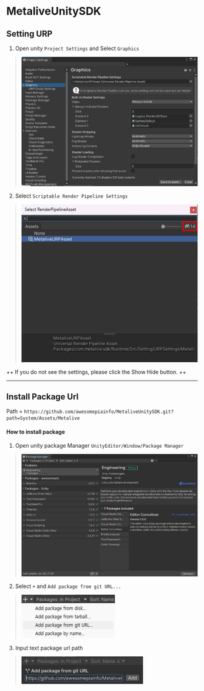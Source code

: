 # MetaliveUnitySDK





## Setting URP
1. Open unity `Project Settings` and Select `Graphics`

>![image](./Src/Urp/urp_graphics.png)


2. Select `Scriptable Render Pipeline Settings`

>![image](./Src/Urp/urp_scriptable.png)

++ If you do not see the settings, please click the Show Hide button. ++





---
## Install Package Url
Path = `https://github.com/awesomepiainfo/MetaliveUnitySDK.git?path=System/Assets/Metalive`

#### How to install package
1. Open unity package Manager `UnityEditor/Window/Package Manager`

>![image](./Src/Package/package_manager.png)


2. Select `+` and `Add package from git URL...`

>![image](./Src/Package/select_plus.png)

3. Input text package url path

>![image](./Src/Package/package_url.png)
